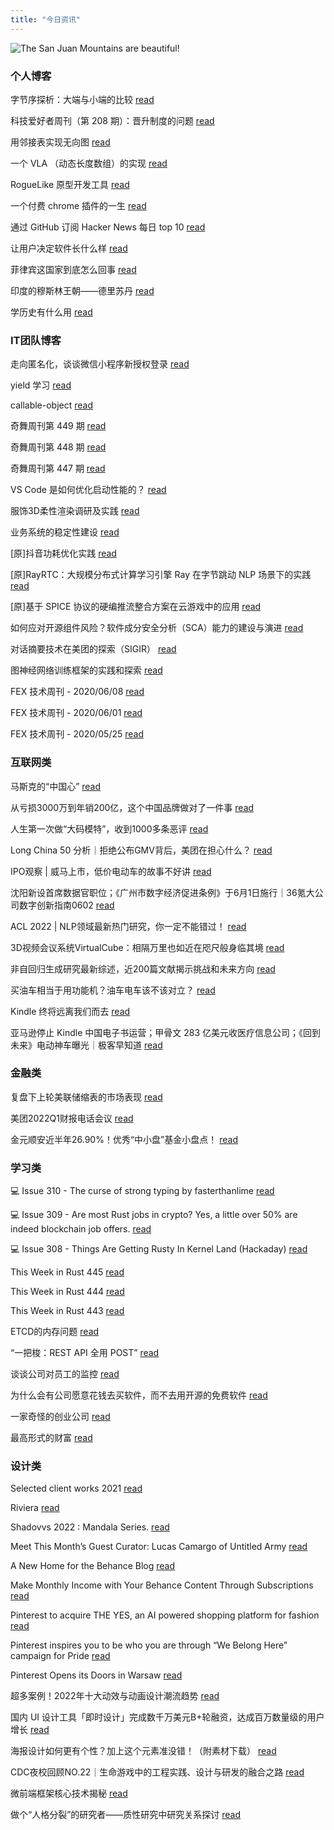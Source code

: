 ```yaml
---
title: "今日资讯"
---
```


![The San Juan Mountains are beautiful!](https://cn.bing.com/th?id=OHR.MoabCycling_EN-US6614069772_UHD.jpg "San Juan Mountains")

### 个人博客

   字节序探析：大端与小端的比较 [read](http://www.ruanyifeng.com/blog/2022/06/endianness-analysis.html)

   科技爱好者周刊（第 208 期）：晋升制度的问题 [read](http://www.ruanyifeng.com/blog/2022/05/weekly-issue-208.html)

   用邻接表实现无向图 [read](https://blog.codingnow.com/2022/06/ajdjacency_list.html)

   一个 VLA （动态长度数组）的实现 [read](https://blog.codingnow.com/2022/06/vla.html)

   RogueLike 原型开发工具 [read](https://blog.codingnow.com/2022/05/roguelike_lua.html)

   一个付费 chrome 插件的一生 [read](https://blog.t9t.io/star-history-2021-01-21/)

   通过 GitHub 订阅 Hacker News 每日 top 10 [read](https://blog.t9t.io/headllines-2020-09-03/)

   让用户决定软件长什么样 [read](https://blog.t9t.io/let-user-design-2020-06-18/)

   菲律宾这国家到底怎么回事 [read](https://www.kymjs.com/history/2022/05/11/01)

   印度的穆斯林王朝——德里苏丹 [read](https://www.kymjs.com/pay/history/2022/05/08/01)

   学历史有什么用 [read](https://www.kymjs.com/history/2022/05/04/01)

### IT团队博客

   走向匿名化，谈谈微信小程序新授权登录 [read](http://www.alloyteam.com/2021/04/15431/)

   yield 学习 [read](http://www.alloyteam.com/2021/03/15427/)

   callable-object [read](http://www.alloyteam.com/2021/03/callable-object/)

   奇舞周刊第 449 期 [read](https://weekly.75.team/issue449.html)

   奇舞周刊第 448 期 [read](https://weekly.75.team/issue448.html)

   奇舞周刊第 447 期 [read](https://weekly.75.team/issue447.html)

   VS Code 是如何优化启动性能的？ [read](https://fed.taobao.org/blog/taofed/do71ct/wpsf10)

   服饰3D柔性渲染调研及实践 [read](https://fed.taobao.org/blog/taofed/do71ct/fufsgh)

   业务系统的稳定性建设 [read](https://fed.taobao.org/blog/taofed/do71ct/fc3cy0)

   \[原\]抖音功耗优化实践 [read](https://blog.csdn.net/ByteDanceTech/article/details/125109383)

   \[原\]RayRTC：大规模分布式计算学习引擎 Ray 在字节跳动 NLP 场景下的实践 [read](https://blog.csdn.net/ByteDanceTech/article/details/125093465)

   \[原\]基于 SPICE 协议的硬编推流整合方案在云游戏中的应用 [read](https://blog.csdn.net/ByteDanceTech/article/details/125056992)

   如何应对开源组件⻛险？软件成分安全分析（SCA）能力的建设与演进 [read](https://tech.meituan.com/2022/05/26/construction-and-evolution-of-software-component-analysis-capability.html)

   对话摘要技术在美团的探索（SIGIR） [read](https://tech.meituan.com/2022/05/26/exploration-of-dialogue-summary-technology-sigir.html)

   图神经网络训练框架的实践和探索 [read](https://tech.meituan.com/2022/05/20/gnn-framework-tulong.html)

   FEX 技术周刊 - 2020/06/08 [read](http://fex.baidu.com/blog/2020/06/fex-weekly-08//)

   FEX 技术周刊 - 2020/06/01 [read](http://fex.baidu.com/blog/2020/06/fex-weekly-01//)

   FEX 技术周刊 - 2020/05/25 [read](http://fex.baidu.com/blog/2020/05/fex-weekly-25//)

### 互联网类

   马斯克的“中国心” [read](http://www.huxiu.com/article/572959.html?f=wangzhan)

   从亏损3000万到年销200亿，这个中国品牌做对了一件事 [read](http://www.huxiu.com/article/571812.html?f=wangzhan)

   人生第一次做“大码模特”，收到1000多条恶评 [read](http://www.huxiu.com/article/571987.html?f=wangzhan)

   Long China 50 分析｜拒绝公布GMV背后，美团在担心什么？ [read](https://36kr.com/p/1767836101081344)

   IPO观察 \| 威马上市，低价电动车的故事不好讲 [read](https://36kr.com/p/1768813052868870)

   沈阳新设首席数据官职位；《广州市数字经济促进条例》于6月1日施行｜36氪大公司数字创新指南0602 [read](https://36kr.com/p/1767979020302851)

   ACL 2022 \| NLP领域最新热门研究，你一定不能错过！ [read](https://www.msra.cn/zh-cn/news/features/acl-2022)

   3D视频会议系统VirtualCube：相隔万里也如近在咫尺般身临其境 [read](https://www.msra.cn/zh-cn/news/features/virtualcube)

   非自回归生成研究最新综述，近200篇文献揭示挑战和未来方向 [read](https://www.msra.cn/zh-cn/news/features/a-survey-on-non-autoregressive-generation)

   买油车相当于用功能机？油车电车该不该对立？ [read](http://www.geekpark.net/news/303227)

   Kindle 终将远离我们而去 [read](http://www.geekpark.net/news/303253)

   亚马逊停止 Kindle 中国电子书运营；甲骨文 283 亿美元收医疗信息公司；《回到未来》电动神车曝光｜极客早知道 [read](http://www.geekpark.net/news/303250)

### 金融类

   复盘下上轮美联储缩表的市场表现 [read](http://xueqiu.com/9222280625/221719760)

   美团2022Q1财报电话会议 [read](http://xueqiu.com/3393395193/221716963)

   金元顺安近半年26.90%！优秀“中小盘”基金小盘点！ [read](http://xueqiu.com/8687456694/221722473)

### 学习类

   💻 Issue 310 - The curse of strong typing by fasterthanlime [read](https://rust.libhunt.com/newsletter/310)

   💻 Issue 309 - Are most Rust jobs in crypto? Yes, a little over 50% are indeed blockchain job offers. [read](https://rust.libhunt.com/newsletter/309)

   💻 Issue 308 - Things Are Getting Rusty In Kernel Land (Hackaday) [read](https://rust.libhunt.com/newsletter/308)

   This Week in Rust 445 [read](https://this-week-in-rust.org/blog/2022/06/01/this-week-in-rust-445/)

   This Week in Rust 444 [read](https://this-week-in-rust.org/blog/2022/05/25/this-week-in-rust-444/)

   This Week in Rust 443 [read](https://this-week-in-rust.org/blog/2022/05/18/this-week-in-rust-443/)

   ETCD的内存问题 [read](https://coolshell.cn/articles/22242.html)

   “一把梭：REST API 全用 POST” [read](https://coolshell.cn/articles/22173.html)

   谈谈公司对员工的监控 [read](https://coolshell.cn/articles/22157.html)

   为什么会有公司愿意花钱去买软件，而不去用开源的免费软件 [read](https://wanqu.co/p/7581?s=rss)

   一家奇怪的创业公司 [read](https://wanqu.co/p/7580?s=rss)

   最高形式的财富 [read](https://wanqu.co/p/7579?s=rss)

### 设计类

   Selected client works 2021 [read](https://www.behance.net/gallery/144486003/Selected-client-works-2021)

   Riviera [read](https://www.behance.net/gallery/144186233/Riviera)

   Shadovvs 2022 : Mandala Series. [read](https://www.behance.net/gallery/145085017/Shadovvs-2022-Mandala-Series)

   Meet This Month’s Guest Curator: Lucas Camargo of Untitled Army [read](https://medium.com/behance-blog/meet-this-months-guest-curator-lucas-camargo-of-untitled-army-3592b70bdbc3?source=rss-f5272b7f3182------2)

   A New Home for the Behance Blog [read](https://medium.com/behance-blog/a-new-home-for-the-behance-blog-8261c8e49c2b?source=rss-f5272b7f3182------2)

   Make Monthly Income with Your Behance Content Through Subscriptions [read](https://medium.com/behance-blog/make-monthly-income-with-your-behance-content-through-subscriptions-2071ac795d4d?source=rss-f5272b7f3182------2)

   Pinterest to acquire THE YES, an AI powered shopping platform for fashion [read](https://newsroom.pinterest.com/en/post/pinterest-to-acquire-the-yes-an-ai-powered-shopping-platform-for-fashion)

   Pinterest inspires you to be who you are through “We Belong Here” campaign for Pride [read](https://newsroom.pinterest.com/en/post/pinterest-inspires-you-to-be-who-you-are-through-we-belong-here-campaign-for-pride)

   Pinterest Opens its Doors in Warsaw [read](https://newsroom.pinterest.com/en/post/pinterest-opens-its-doors-in-warsaw)

   超多案例！2022年十大动效与动画设计潮流趋势 [read](https://www.uisdc.com/animation-trends-2022)

   国内 UI 设计工具「即时设计」完成数千万美元B+轮融资，达成百万数量级的用户增长 [read](https://www.uisdc.com/jishi-design-2022)

   海报设计如何更有个性？加上这个元素准没错！（附素材下载） [read](https://www.uisdc.com/brush-font)

   CDC夜校回顾NO.22｜生命游戏中的工程实践、设计与研发的融合之路 [read](https://cdc.tencent.com/2022/04/13/cdc%e5%a4%9c%e6%a0%a1%e5%9b%9e%e9%a1%beno-22%ef%bd%9c%e7%94%9f%e5%91%bd%e6%b8%b8%e6%88%8f%e4%b8%ad%e7%9a%84%e5%b7%a5%e7%a8%8b%e5%ae%9e%e8%b7%b5%e3%80%81%e8%ae%be%e8%ae%a1%e4%b8%8e%e7%a0%94%e5%8f%91/)

   微前端框架核心技术揭秘 [read](https://cdc.tencent.com/2022/02/22/micro-frontend-framework/)

   做个“人格分裂”的研究者——质性研究中研究关系探讨 [read](https://cdc.tencent.com/2022/02/16/%e5%81%9a%e4%b8%aa%e4%ba%ba%e6%a0%bc%e5%88%86%e8%a3%82%e7%9a%84%e7%a0%94%e7%a9%b6%e8%80%85-%e8%b4%a8%e6%80%a7%e7%a0%94%e7%a9%b6%e4%b8%ad%e7%a0%94%e7%a9%b6%e5%85%b3/)

